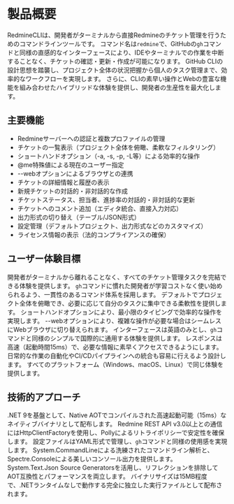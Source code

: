 # 製品概要

RedmineCLIは、開発者がターミナルから直接Redmineのチケット管理を行うためのコマンドラインツールです。
コマンド名は`redmine`で、GitHubの`gh`コマンドと同様の直感的なインターフェースにより、IDEやターミナルでの作業を中断することなく、チケットの確認・更新・作成が可能になります。
GitHub CLIの設計思想を踏襲し、プロジェクト全体の状況把握から個人のタスク管理まで、効率的なワークフローを実現します。
さらに、CLIの素早い操作とWebの豊富な機能を組み合わせたハイブリッドな体験を提供し、開発者の生産性を最大化します。

## 主要機能

- Redmineサーバーへの認証と複数プロファイルの管理
- チケットの一覧表示（プロジェクト全体を俯瞰、柔軟なフィルタリング）
- ショートハンドオプション（-a, -s, -p, -L等）による効率的な操作
- @me特殊値による現在のユーザー指定
- --webオプションによるブラウザとの連携
- チケットの詳細情報と履歴の表示
- 新規チケットの対話的・非対話的な作成
- チケットステータス、担当者、進捗率の対話的・非対話的な更新
- チケットへのコメント追加（エディタ統合、直接入力対応）
- 出力形式の切り替え（テーブル/JSON形式）
- 設定管理（デフォルトプロジェクト、出力形式などのカスタマイズ）
- ライセンス情報の表示（法的コンプライアンスの確保）

## ユーザー体験目標

開発者がターミナルから離れることなく、すべてのチケット管理タスクを完結できる体験を提供します。
`gh`コマンドに慣れた開発者が学習コストなく使い始められるよう、一貫性のあるコマンド体系を採用します。
デフォルトでプロジェクト全体を俯瞰でき、必要に応じて自分のタスクに集中できる柔軟性を提供します。
ショートハンドオプションにより、最小限のタイピングで効率的な操作を実現します。
--webオプションにより、複雑な操作が必要な場合はシームレスにWebブラウザに切り替えられます。
インターフェースは英語のみとし、`gh`コマンドと同様のシンプルで国際的に通用する体験を提供します。
レスポンスは高速（起動時間15ms）で、必要な情報に素早くアクセスできるようにします。
日常的な作業の自動化やCI/CDパイプラインへの統合も容易に行えるよう設計します。
すべてのプラットフォーム（Windows、macOS、Linux）で同じ体験を提供します。

## 技術的アプローチ

.NET 9を基盤として、Native AOTでコンパイルされた高速起動可能（15ms）なネイティブバイナリとして配布します。
Redmine REST API v3.0以上との通信にはHttpClientFactoryを使用し、Pollyによるリトライポリシーで安定性を確保します。
設定ファイルはYAML形式で管理し、`gh`コマンドと同様の使用感を実現します。
System.CommandLineによる洗練されたコマンドライン解析と、Spectre.Consoleによる美しいコンソール出力を提供します。
System.Text.Json Source Generatorsを活用し、リフレクションを排除してAOT互換性とパフォーマンスを両立します。
バイナリサイズは15MB程度で、.NETランタイムなしで動作する完全に独立した実行ファイルとして配布されます。